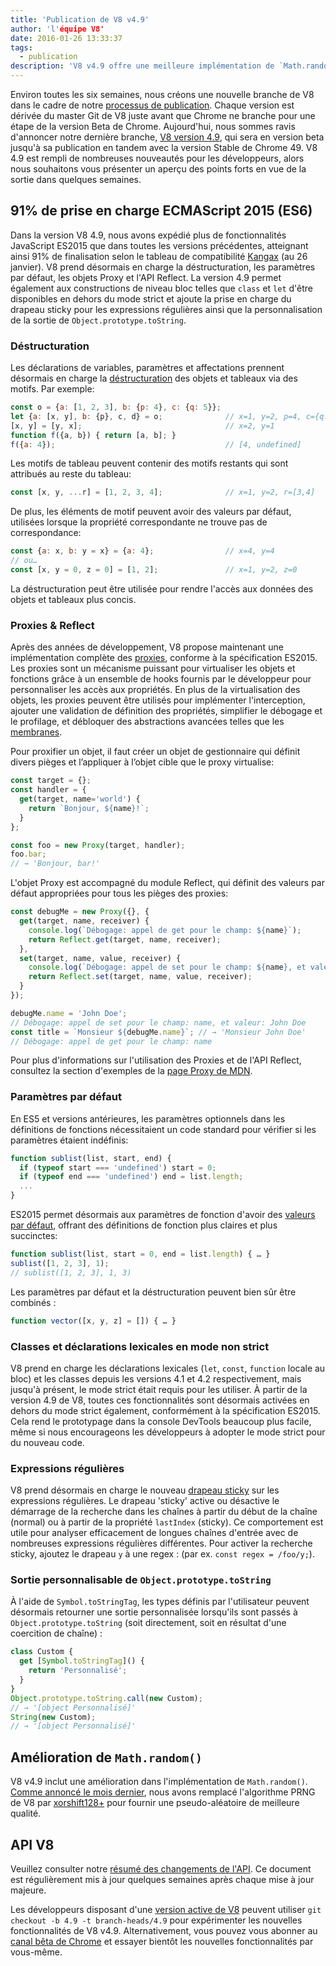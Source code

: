 ```yaml
---
title: 'Publication de V8 v4.9'
author: 'l'équipe V8'
date: 2016-01-26 13:33:37
tags:
  - publication
description: 'V8 v4.9 offre une meilleure implémentation de `Math.random` et ajoute la prise en charge de plusieurs nouvelles fonctionnalités du langage ES2015.'
---
```

Environ toutes les six semaines, nous créons une nouvelle branche de V8 dans le cadre de notre [processus de publication](/docs/release-process). Chaque version est dérivée du master Git de V8 juste avant que Chrome ne branche pour une étape de la version Beta de Chrome. Aujourd'hui, nous sommes ravis d'annoncer notre dernière branche, [V8 version 4.9](https://chromium.googlesource.com/v8/v8.git/+log/branch-heads/4.9), qui sera en version beta jusqu'à sa publication en tandem avec la version Stable de Chrome 49. V8 4.9 est rempli de nombreuses nouveautés pour les développeurs, alors nous souhaitons vous présenter un aperçu des points forts en vue de la sortie dans quelques semaines.

<!--truncate-->
## 91% de prise en charge ECMAScript 2015 (ES6)

Dans la version V8 4.9, nous avons expédié plus de fonctionnalités JavaScript ES2015 que dans toutes les versions précédentes, atteignant ainsi 91% de finalisation selon le tableau de compatibilité [Kangax](https://kangax.github.io/compat-table/es6/) (au 26 janvier). V8 prend désormais en charge la déstructuration, les paramètres par défaut, les objets Proxy et l'API Reflect. La version 4.9 permet également aux constructions de niveau bloc telles que `class` et `let` d'être disponibles en dehors du mode strict et ajoute la prise en charge du drapeau sticky pour les expressions régulières ainsi que la personnalisation de la sortie de `Object.prototype.toString`.

### Déstructuration

Les déclarations de variables, paramètres et affectations prennent désormais en charge la [déstructuration](https://developer.mozilla.org/fr/docs/Web/JavaScript/Reference/Operators/Destructuring_assignment) des objets et tableaux via des motifs. Par exemple:

```js
const o = {a: [1, 2, 3], b: {p: 4}, c: {q: 5}};
let {a: [x, y], b: {p}, c, d} = o;              // x=1, y=2, p=4, c={q: 5}
[x, y] = [y, x];                                // x=2, y=1
function f({a, b}) { return [a, b]; }
f({a: 4});                                      // [4, undefined]
```

Les motifs de tableau peuvent contenir des motifs restants qui sont attribués au reste du tableau:

```js
const [x, y, ...r] = [1, 2, 3, 4];              // x=1, y=2, r=[3,4]
```

De plus, les éléments de motif peuvent avoir des valeurs par défaut, utilisées lorsque la propriété correspondante ne trouve pas de correspondance:

```js
const {a: x, b: y = x} = {a: 4};                // x=4, y=4
// ou…
const [x, y = 0, z = 0] = [1, 2];               // x=1, y=2, z=0
```

La déstructuration peut être utilisée pour rendre l'accès aux données des objets et tableaux plus concis.

### Proxies & Reflect

Après des années de développement, V8 propose maintenant une implémentation complète des [proxies](https://developer.mozilla.org/fr/docs/Web/JavaScript/Reference/Global_Objects/Proxy), conforme à la spécification ES2015. Les proxies sont un mécanisme puissant pour virtualiser les objets et fonctions grâce à un ensemble de hooks fournis par le développeur pour personnaliser les accès aux propriétés. En plus de la virtualisation des objets, les proxies peuvent être utilisés pour implémenter l'interception, ajouter une validation de définition des propriétés, simplifier le débogage et le profilage, et débloquer des abstractions avancées telles que les [membranes](http://tvcutsem.github.io/js-membranes/).

Pour proxifier un objet, il faut créer un objet de gestionnaire qui définit divers pièges et l’appliquer à l’objet cible que le proxy virtualise:

```js
const target = {};
const handler = {
  get(target, name='world') {
    return `Bonjour, ${name}!`;
  }
};

const foo = new Proxy(target, handler);
foo.bar;
// → 'Bonjour, bar!'
```

L'objet Proxy est accompagné du module Reflect, qui définit des valeurs par défaut appropriées pour tous les pièges des proxies:

```js
const debugMe = new Proxy({}, {
  get(target, name, receiver) {
    console.log(`Débogage: appel de get pour le champ: ${name}`);
    return Reflect.get(target, name, receiver);
  },
  set(target, name, value, receiver) {
    console.log(`Débogage: appel de set pour le champ: ${name}, et valeur: ${value}`);
    return Reflect.set(target, name, value, receiver);
  }
});

debugMe.name = 'John Doe';
// Débogage: appel de set pour le champ: name, et valeur: John Doe
const title = `Monsieur ${debugMe.name}`; // → 'Monsieur John Doe'
// Débogage: appel de get pour le champ: name
```

Pour plus d'informations sur l'utilisation des Proxies et de l'API Reflect, consultez la section d'exemples de la [page Proxy de MDN](https://developer.mozilla.org/fr/docs/Web/JavaScript/Reference/Global_Objects/Proxy#Exemples).

### Paramètres par défaut

En ES5 et versions antérieures, les paramètres optionnels dans les définitions de fonctions nécessitaient un code standard pour vérifier si les paramètres étaient indéfinis:

```js
function sublist(list, start, end) {
  if (typeof start === 'undefined') start = 0;
  if (typeof end === 'undefined') end = list.length;
  ...
}
```

ES2015 permet désormais aux paramètres de fonction d'avoir des [valeurs par défaut](https://developer.mozilla.org/fr/docs/Web/JavaScript/Reference/Functions/Default_parameters), offrant des définitions de fonction plus claires et plus succinctes:

```js
function sublist(list, start = 0, end = list.length) { … }
sublist([1, 2, 3], 1);
// sublist([1, 2, 3], 1, 3)
```

Les paramètres par défaut et la déstructuration peuvent bien sûr être combinés :

```js
function vector([x, y, z] = []) { … }
```

### Classes et déclarations lexicales en mode non strict

V8 prend en charge les déclarations lexicales (`let`, `const`, `function` locale au bloc) et les classes depuis les versions 4.1 et 4.2 respectivement, mais jusqu'à présent, le mode strict était requis pour les utiliser. À partir de la version 4.9 de V8, toutes ces fonctionnalités sont désormais activées en dehors du mode strict également, conformément à la spécification ES2015. Cela rend le prototypage dans la console DevTools beaucoup plus facile, même si nous encourageons les développeurs à adopter le mode strict pour du nouveau code.

### Expressions régulières

V8 prend désormais en charge le nouveau [drapeau sticky](https://developer.mozilla.org/fr/docs/Web/JavaScript/Reference/Objets_globaux/RegExp/sticky) sur les expressions régulières. Le drapeau 'sticky' active ou désactive le démarrage de la recherche dans les chaînes à partir du début de la chaîne (normal) ou à partir de la propriété `lastIndex` (sticky). Ce comportement est utile pour analyser efficacement de longues chaînes d'entrée avec de nombreuses expressions régulières différentes. Pour activer la recherche sticky, ajoutez le drapeau `y` à une regex : (par ex. `const regex = /foo/y;`).

### Sortie personnalisable de `Object.prototype.toString`

À l'aide de `Symbol.toStringTag`, les types définis par l'utilisateur peuvent désormais retourner une sortie personnalisée lorsqu'ils sont passés à `Object.prototype.toString` (soit directement, soit en résultat d'une coercition de chaîne) :

```js
class Custom {
  get [Symbol.toStringTag]() {
    return 'Personnalisé';
  }
}
Object.prototype.toString.call(new Custom);
// → '[object Personnalisé]'
String(new Custom);
// → '[object Personnalisé]'
```

## Amélioration de `Math.random()`

V8 v4.9 inclut une amélioration dans l'implémentation de `Math.random()`. [Comme annoncé le mois dernier](/blog/math-random), nous avons remplacé l'algorithme PRNG de V8 par [xorshift128+](http://vigna.di.unimi.it/ftp/papers/xorshiftplus.pdf) pour fournir une pseudo-aléatoire de meilleure qualité.

## API V8

Veuillez consulter notre [résumé des changements de l'API](https://docs.google.com/document/d/1g8JFi8T_oAE_7uAri7Njtig7fKaPDfotU6huOa1alds/edit). Ce document est régulièrement mis à jour quelques semaines après chaque mise à jour majeure.

Les développeurs disposant d'une [version active de V8](https://v8.dev/docs/source-code#using-git) peuvent utiliser `git checkout -b 4.9 -t branch-heads/4.9` pour expérimenter les nouvelles fonctionnalités de V8 v4.9. Alternativement, vous pouvez vous abonner au [canal bêta de Chrome](https://www.google.com/chrome/browser/beta.html) et essayer bientôt les nouvelles fonctionnalités par vous-même.
